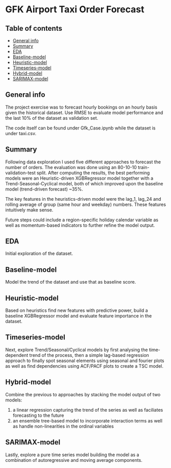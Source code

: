 # GFK Airport Taxi Order Forecast

## Table of contents
* [General info](#general-info)
* [Summary](#summary)
* [EDA](#eda)
* [Baseline-model](#Baseline-model)
* [Heuristic-model](#Heuristic-model)
* [Timeseries-model](#Timeseries-model)
* [Hybrid-model](#Hybrid-model)
* [SARIMAX-model](#SARIMAX-model)

## General info
The project exercise was to forecast hourly bookings on an hourly basis given the historical dataset. Use RMSE to evaluate model performance and the last 10% of the dataset as validation set.

The code itself can be found under Gfk_Case.ipynb while the dataset is under taxi.csv.

## Summary
Following data exploration I used five different approaches to forecast the number of orders. The evaluation was done using an 80-10-10 train-validation-test split. After computing the results, the best performing models were an Heuristic-driven XGBRegressor model together with a Trend-Seasonal-Cyclical model, both of which improved upon the baseline model (trend-driven forecast) ~35%. 

The key features in the heuristics-driven model were the lag_1, lag_24 and rolling average of group (same hour and weekday) numbers. These features intuitively make sense. 

Future steps could include a region-specific holiday calendar variable as well as momentum-based indicators to further refine the model output.

## EDA
Initial exploration of the dataset.

## Baseline-model
Model the trend of the dataset and use that as baseline score.

## Heuristic-model
Based on heuristics find new features with predictive power, build a baseline XGBRegressor model and evaluate feature importance in the dataset. 

## Timeseries-model
Next, explore Trend/Seasonal/Cyclical models by first analysing the time-dependent trend of the process, then a simple lag-based regression approach to finally spot 
seasonal elements using seasonal and fourier plots as well as find dependencies using ACF/PACF plots to create a TSC model.

## Hybrid-model
Combine the previous to approaches by stacking the model output of two models:
1) a linear regression capturing the trend of the series as well as faciliates forecasting to the future
2) an ensemble tree-based model to incorporate interaction terms as well as handle non-linearities in the ordinal variables

## SARIMAX-model
Lastly, explore a pure time series model building the model as a combination of autoregressive and moving average components. 
